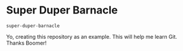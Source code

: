 # Super Duper Barnacle
`super-duper-barnacle`

Yo, creating this repository as an example. This will help me learn Git. Thanks Boomer!
